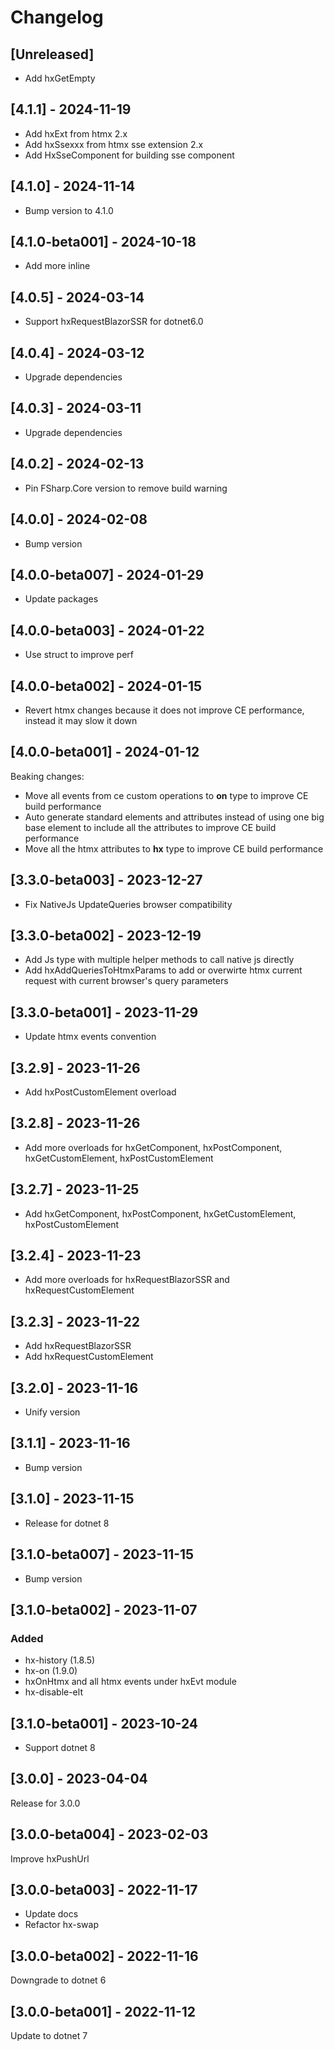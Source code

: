 # Changelog

## [Unreleased]

- Add hxGetEmpty

## [4.1.1] - 2024-11-19

- Add hxExt from htmx 2.x
- Add hxSsexxx from htmx sse extension 2.x
- Add HxSseComponent for building sse component

## [4.1.0] - 2024-11-14

- Bump version to 4.1.0

## [4.1.0-beta001] - 2024-10-18

- Add more inline

## [4.0.5] - 2024-03-14

- Support hxRequestBlazorSSR for dotnet6.0

## [4.0.4] - 2024-03-12

- Upgrade dependencies

## [4.0.3] - 2024-03-11

- Upgrade dependencies

## [4.0.2] - 2024-02-13

- Pin FSharp.Core version to remove build warning

## [4.0.0] - 2024-02-08

- Bump version

## [4.0.0-beta007] - 2024-01-29

- Update packages

## [4.0.0-beta003] - 2024-01-22

- Use struct to improve perf

## [4.0.0-beta002] - 2024-01-15

- Revert htmx changes because it does not improve CE performance, instead it may slow it down

## [4.0.0-beta001] - 2024-01-12

Beaking changes:

- Move all events from ce custom operations to **on** type to improve CE build performance
- Auto generate standard elements and attributes instead of using one big base element to include all the attributes to improve CE build performance
- Move all the htmx attributes to **hx** type to improve CE build performance

## [3.3.0-beta003] - 2023-12-27

- Fix NativeJs UpdateQueries browser compatibility

## [3.3.0-beta002] - 2023-12-19

- Add Js type with multiple helper methods to call native js directly
- Add hxAddQueriesToHtmxParams to add or overwirte htmx current request with current browser's query parameters

## [3.3.0-beta001] - 2023-11-29

- Update htmx events convention

## [3.2.9] - 2023-11-26

- Add hxPostCustomElement overload

## [3.2.8] - 2023-11-26

- Add more overloads for hxGetComponent, hxPostComponent, hxGetCustomElement, hxPostCustomElement

## [3.2.7] - 2023-11-25

- Add hxGetComponent, hxPostComponent, hxGetCustomElement, hxPostCustomElement

## [3.2.4] - 2023-11-23

- Add more overloads for hxRequestBlazorSSR and hxRequestCustomElement

## [3.2.3] - 2023-11-22

- Add hxRequestBlazorSSR
- Add hxRequestCustomElement

## [3.2.0] - 2023-11-16

- Unify version

## [3.1.1] - 2023-11-16

- Bump version

## [3.1.0] - 2023-11-15

- Release for dotnet 8

## [3.1.0-beta007] - 2023-11-15

- Bump version

## [3.1.0-beta002] - 2023-11-07

### Added

- hx-history (1.8.5)
- hx-on (1.9.0)
- hxOnHtmx and all htmx events under hxEvt module
- hx-disable-elt

## [3.1.0-beta001] - 2023-10-24

- Support dotnet 8

## [3.0.0] - 2023-04-04

Release for 3.0.0

## [3.0.0-beta004] - 2023-02-03

Improve hxPushUrl

## [3.0.0-beta003] - 2022-11-17

- Update docs
- Refactor hx-swap

## [3.0.0-beta002] - 2022-11-16

Downgrade to dotnet 6

## [3.0.0-beta001] - 2022-11-12

Update to dotnet 7
